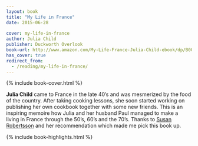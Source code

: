 ```yaml
---
layout: book
title: "My Life in France"
date: 2015-06-28
 
cover: my-life-in-france
author: Julia Child
publisher: Duckworth Overlook
book-url: http://www.amazon.com/My-Life-France-Julia-Child-ebook/dp/B00YLR2DU8/
has_cover: true
redirect_from:
  - /reading/my-life-in-france/
---
```

{% include book-cover.html %}

**Julia Child** came to France in the late 40’s and was mesmerized by the food of the country. After taking cooking lessons, she soon started working on publishing her own cookbook together with some new friends. This is an inspiring memoire how Julia and her husband Paul managed to make a living in France through the 50’s, 60’s and the 70’s. Thanks to [Susan Robertsson](https://www.susanjeanrobertson.com/) and her recommendation which made me pick this book up.

{% include book-highlights.html %}
